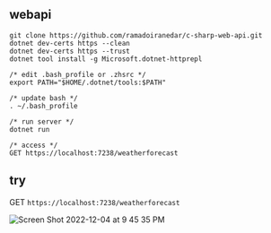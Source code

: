 ## webapi
```
git clone https://github.com/ramadoiranedar/c-sharp-web-api.git
dotnet dev-certs https --clean
dotnet dev-certs https --trust
dotnet tool install -g Microsoft.dotnet-httprepl

/* edit .bash_profile or .zhsrc */
export PATH="$HOME/.dotnet/tools:$PATH"

/* update bash */
. ~/.bash_profile

/* run server */
dotnet run

/* access */
GET https://localhost:7238/weatherforecast
```
## try
GET `https://localhost:7238/weatherforecast`

![Screen Shot 2022-12-04 at 9 45 35 PM](https://user-images.githubusercontent.com/58647636/205497291-269c170c-f5be-47f6-a87d-7ad5c4876f3f.png)


